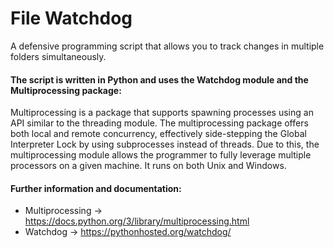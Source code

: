 # File Watchdog
A defensive programming script that allows you to track changes in multiple folders simultaneously.

#### The script is written in Python and uses the Watchdog module and the Multiprocessing package:
Multiprocessing is a package that supports spawning processes using an API similar to the threading module. The multiprocessing package offers both local and remote concurrency, effectively side-stepping the Global Interpreter Lock by using subprocesses instead of threads. Due to this, the multiprocessing module allows the programmer to fully leverage multiple processors on a given machine. It runs on both Unix and Windows.

#### Further information and documentation: 
- Multiprocessing → https://docs.python.org/3/library/multiprocessing.html
- Watchdog → https://pythonhosted.org/watchdog/
